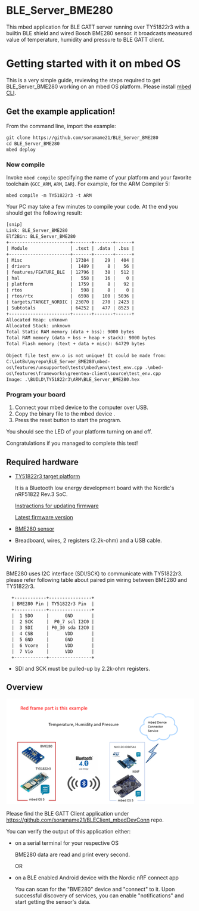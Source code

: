 # BLE_Server_BME280
This mbed application for BLE GATT server running over TY51822r3 with a builtin BLE shield and wired Bosch BME280 sensor. it broadcasts measured value of temperature, humidity and pressure to BLE GATT client.

# Getting started with it on mbed OS

This is a very simple guide, reviewing the steps required to get BLE_Server_BME280 working on an mbed OS platform.
Please install [mbed CLI](https://github.com/ARMmbed/mbed-cli#installing-mbed-cli).

## Get the example application!

From the command line, import the example:

```
git clone https://github.com/soramame21/BLE_Server_BME280
cd BLE_Server_BME280
mbed deploy
```

### Now compile

Invoke `mbed compile` specifying the name of your platform and your favorite toolchain (`GCC_ARM`, `ARM`, `IAR`). For example, for the ARM Compiler 5:

```
mbed compile -m TY51822r3 -t ARM
```

Your PC may take a few minutes to compile your code. At the end you should get the following result:

```
[snip]
Link: BLE_Server_BME280
Elf2Bin: BLE_Server_BME280
+-----------------------+-------+-------+------+
| Module                | .text | .data | .bss |
+-----------------------+-------+-------+------+
| Misc                  | 17384 |    29 |  404 |
| drivers               |  1489 |     8 |   56 |
| features/FEATURE_BLE  | 12796 |    38 |  512 |
| hal                   |   558 |    16 |    0 |
| platform              |  1759 |     8 |   92 |
| rtos                  |   598 |     8 |    0 |
| rtos/rtx              |  6598 |   100 | 5036 |
| targets/TARGET_NORDIC | 23070 |   270 | 2423 |
| Subtotals             | 64252 |   477 | 8523 |
+-----------------------+-------+-------+------+
Allocated Heap: unknown
Allocated Stack: unknown
Total Static RAM memory (data + bss): 9000 bytes
Total RAM memory (data + bss + heap + stack): 9000 bytes
Total Flash memory (text + data + misc): 64729 bytes

Object file test_env.o is not unique! It could be made from: C:\iotBu\myrepo\BLE_Server_BME280\mbed-os\features/unsupported\tests\mbed\env\test_env.cpp .\mbed-os\features\frameworks\greentea-client\source\test_env.cpp
Image: .\BUILD\TY51822r3\ARM\BLE_Server_BME280.hex

```

### Program your board

1. Connect your mbed device to the computer over USB.
1. Copy the binary file to the mbed device .
1. Press the reset button to start the program.

You should see the LED of your platform turning on and off.

Congratulations if you managed to complete this test!

## Required hardware
* [TY51822r3 target platform](https://developer.mbed.org/platforms/Switch-Science-mbed-TY51822r3/)

    It is a Bluetooth low energy development board with the Nordic's nRF51822 Rev.3 SoC.

    [Instractions for updating firmware](https://developer.mbed.org/teams/Switch-Science/wiki/Firmware-Switch-Science-mbed-TY51822r3)

    [Latest firmware version](https://developer.mbed.org/media/uploads/asagin/lpc11u35_sscity_if_crc.bin)

* [BME280 sensor](https://developer.mbed.org/components/BME280-Combined-humidity-and-pressure-se/)

* Breadboard, wires, 2 registers (2.2k-ohm) and a USB cable.

## Wiring
BME280 uses I2C interface (SDI/SCK) to communicate with TY51822r3. please refer following table about paired pin wiring between BME280 and TY51822r3.
```
  +------------+----------------+
  | BME280 Pin | TY51822r3 Pin  |
  +------------+----------------+
  |  1 SDO     |      GND       |
  |  2 SCK     |  P0_7 scl I2C0 |
  |  3 SDI     | P0_30 sda I2C0 |
  |  4 CSB     |      VDD       |
  |  5 GND     |      GND       |
  |  6 Vcore   |      VDD       |
  |  7 Vio     |      VDD       |
  +------------+----------------+

```
* SDI and SCK must be pulled-up by 2.2k-ohm registers.


## Overview
![Overview of Demo](myImageBME280.png)



Please find the BLE GATT Client application under https://github.com/soramame21/BLEClient_mbedDevConn repo.

You can verify the output of this application either:
  - on a serial terminal for your respective OS

    BME280 data are read and print every second.

    OR
  - on a BLE enabled Android device with the Nordic nRF connect app

    You can scan for the "BME280" device and "connect" to it. Upon successful discovery of services, you can enable "notifications" and start getting the sensor's data.
